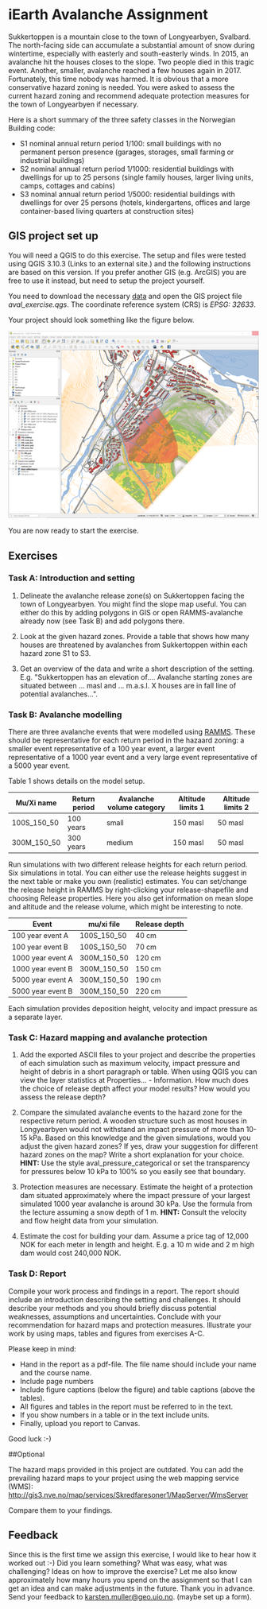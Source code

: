 # iEarth Avalanche Assignment

Sukkertoppen is a mountain close to the town of Longyearbyen, Svalbard. The north-facing side can accumulate a substantial amount of snow during wintertime, especially with easterly and south-easterly winds. In 2015, an avalanche hit the houses closes to the slope. Two people died in this tragic event. Another, smaller, avalanche reached a few houses again in 2017. Fortunately, this time nobody was harmed. It is obvious that a more conservative hazard zoning is needed. You were asked to assess the current hazard zoning and recommend adequate protection measures for the town of Longyearbyen if necessary.

Here is a short summary of the three safety classes in the Norwegian Building code:

- S1 nominal annual return period 1/100: small buildings with no permanent person presence (garages, storages, small farming or industrial buildings)
- S2 nominal annual return period 1/1000: residential buildings with dwellings for up to 25 persons (single family houses, larger living units, camps, cottages and cabins)
- S3 nominal annual return period 1/5000: residential buildings with dwellings for over 25 persons (hotels, kindergartens, offices and large container-based living quarters at construction sites)
 

## GIS project set up
You will need a QGIS to do this exercise. The setup and files were tested using QGIS 3.10.3 (Links to an external site.) and the following instructions are based on this version. If you prefer another GIS (e.g. ArcGIS) you are free to use it instead, but need to setup the project yourself.

You need to download the necessary [data](https://github.com/kmunve/iearth_aval_exercise/data) and open the GIS project file *aval_exercise.qgs*. The coordinate reference system (CRS) is *EPSG: 32633*.

Your project should look something like the figure below.

![](img/project_setup.png)

You are now ready to start the exercise.

## Exercises

### Task A: Introduction and setting
1) Delineate the avalanche release zone(s) on Sukkertoppen facing the town of Longyearbyen. You might find the slope map useful. You can either do this by adding polygons in GIS or open RAMMS-avalanche already now (see Task B) and add polygons there.

2) Look at the given hazard zones. Provide a table that shows how many houses are threatened by avalanches from Sukkertoppen within each hazard zone S1 to S3.

3) Get an overview of the data and write a short description of the setting. E.g. "Sukkertoppen has an elevation of.... Avalanche starting zones are situated between ... masl and ... m.a.s.l. X houses are in fall line of potential avalanches...".

### Task B: Avalanche modelling
There are three avalanche events that were modelled using [RAMMS](https://ramms.slf.ch/ramms/). These should be representative for each return period in the hazaard zoning: a smaller event representative of a 100 year event, a larger event representative of a 1000 year event and a very large event representative of a 5000 year event.

Table 1 shows details on the model setup.

|Mu/Xi name	|Return period	|Avalanche volume category	|Altitude limits 1	|Altitude limits 2|
|----|----|----|----|----|
|100S_150_50	|100 years	|small	|150 masl	|50 masl|
|300M_150_50	|300 years	|medium	|150 masl	|50 masl|

Run simulations with two different release heights for each return period. Six simulations in total. You can either use the release heights suggest in the next table or make you own (realistic) estimates. You can set/change the release height in RAMMS by right-clicking your release-shapefile and choosing Release properties. Here you also get information on mean slope and altitude and the release volume, which might be interesting to note.

|Event	|mu/xi file	|Release depth|
|---|---|---|
|100 year event A	|100S_150_50	|40 cm|
|100 year event B	|100S_150_50	|70 cm|
|1000 year event A	|300M_150_50	|120 cm|
|1000 year event B	|300M_150_50	|150 cm|
|5000 year event A	|300M_150_50	|190 cm|
|5000 year event B	|300M_150_50	|220 cm|

Each simulation provides deposition height, velocity and impact pressure as a separate layer.

### Task C: Hazard mapping and avalanche protection
1) Add the exported ASCII files to your project and describe the properties of each simulation such as maximum velocity, impact pressure and height of debris in a short paragraph or table. When using QGIS you can view the layer statistics at Properties... - Information. How much does the choice of release depth affect your model results? How would you assess the release depth?

2) Compare the simulated avalanche events to the hazard zone for the respective return period. A wooden structure such as most houses in Longyearbyen would not withstand an impact pressure of more than 10-15 kPa. Based on this knowledge and the given simulations, would you adjust the given hazard zones? If yes, draw your suggestion for different hazard zones on the map? Write a short explanation for your choice. __HINT:__ Use the style aval_pressure_categorical or set the transparency for pressures below 10 kPa to 100% so you easily see that boundary.

3) Protection measures are necessary. Estimate the height of a protection dam situated approximately where the impact pressure of your largest simulated 1000 year avalanche is around 30 kPa. Use the formula from the lecture assuming a snow depth of 1 m. __HINT:__ Consult the velocity and flow height data from your simulation.

4) Estimate the cost for building your dam. Assume a price tag of 12,000 NOK for each meter in length and height. E.g. a 10 m wide and 2 m high dam would cost 240,000 NOK.

### Task D: Report
Compile your work process and findings in a report. The report should include an introduction describing the setting and challenges. It should describe your methods and you should briefly discuss potential weaknesses, assumptions and uncertainties. Conclude with your recommendation for hazard maps and protection measures. Illustrate your work by using maps, tables and figures from exercises A-C.

Please keep in mind:

- Hand in the report as a pdf-file. The file name should include your name and the course name.
- Include page numbers
- Include figure captions (below the figure) and table captions (above the tables).
- All figures and tables in the report must be referred to in the text.
- If you show numbers in a table or in the text include units.
- Finally, upload you report to Canvas.

Good luck :-)

##Optional

The hazard maps provided in this project are outdated. You can add the prevailing hazard maps to your project using the web mapping service (WMS): http://gis3.nve.no/map/services/Skredfaresoner1/MapServer/WmsServer

Compare them to your findings.

## Feedback
Since this is the first time we assign this exercise, I would like to hear how it worked out :-) 
Did you learn something? What was easy, what was challenging? Ideas on how to improve the exercise? Let me also know approximately how many hours you spend on the assignment so that I can get an idea and can make adjustments in the future. Thank you in advance. Send your feedback to karsten.muller@geo.uio.no. (maybe set up a form). 
 

